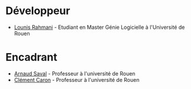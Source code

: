 # Développeur

* [Lounis Rahmani](https://gitlab.com/Rahmani_lounis) - Etudiant en Master Génie Logicielle à l'Université de Rouen

# Encadrant

* [Arnaud Saval](https://gitlab.com/asaval) - Professeur à l'université de Rouen
* [Clément Caron](https://gitlab.com/ccaron) - Professeur à l'université de Rouen